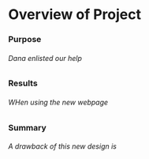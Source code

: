# Overview of Project
### Purpose
###### Dana enlisted our help
### Results
###### WHen using the new webpage 
### Summary
###### A drawback of this new design is 
